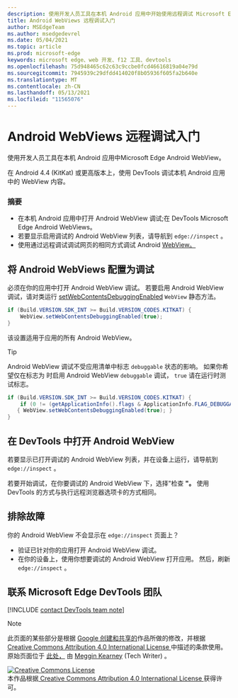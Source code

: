 ```yaml
---
description: 使用开发人员工具在本机 Android 应用中开始使用远程调试 Microsoft Edge WebView。
title: Android WebViews 远程调试入门
author: MSEdgeTeam
ms.author: msedgedevrel
ms.date: 05/04/2021
ms.topic: article
ms.prod: microsoft-edge
keywords: microsoft edge、web 开发、f12 工具、devtools
ms.openlocfilehash: 75d948465c62c63c9ccbe0fcd46616819a04e79d
ms.sourcegitcommit: 7945939c29dfdd414020f8b05936f605fa2b640e
ms.translationtype: MT
ms.contentlocale: zh-CN
ms.lasthandoff: 05/13/2021
ms.locfileid: "11565076"
---
```

<!-- Copyright Meggin Kearney 

   Licensed under the Apache License, Version 2.0 (the "License");
   you may not use this file except in compliance with the License.
   You may obtain a copy of the License at

       http://www.apache.org/licenses/LICENSE-2.0

   Unless required by applicable law or agreed to in writing, software
   distributed under the License is distributed on an "AS IS" BASIS,
   WITHOUT WARRANTIES OR CONDITIONS OF ANY KIND, either express or implied.
   See the License for the specific language governing permissions and
   limitations under the License.  -->  
# <a name="get-started-with-remote-debugging-android-webviews"></a>Android WebViews 远程调试入门  

使用开发人员工具在本机 Android 应用中Microsoft Edge Android WebView。  

在 Android 4.4 \(KitKat\) 或更高版本上，使用 DevTools 调试本机 Android 应用中的 WebView 内容。  

### <a name="summary"></a>摘要  

*   在本机 Android 应用中打开 Android WebView 调试;在 DevTools Microsoft Edge Android WebViews。  
*   若要显示启用调试的 Android WebView 列表，请导航到 `edge://inspect` 。  
*   使用通过远程调试调试网页的相同方式调试 Android [WebView。][RemoteDebuggingGettingStarted]  

## <a name="configure-android-webviews-to-debug"></a>将 Android WebViews 配置为调试  

必须在你的应用中打开 Android WebView 调试。  若要启用 Android WebView 调试，请对类运行 [setWebContentsDebuggingEnabled][AndroidDeveloperWebViewsSetWebContentsDebuggingEnabled] `WebView` 静态方法。  

```java
if (Build.VERSION.SDK_INT >= Build.VERSION_CODES.KITKAT) {
    WebView.setWebContentsDebuggingEnabled(true);
}
```  

该设置适用于应用的所有 Android WebView。  

> [!TIP]
> Android WebView 调试不受应用清单中标志 `debuggable` 状态的影响。  如果你希望仅在标志为 时启用 Android WebView `debuggable` 调试， `true` 请在运行时测试标志。  
> 
> ```java
> if (Build.VERSION.SDK_INT >= Build.VERSION_CODES.KITKAT) {
>     if (0 != (getApplicationInfo().flags & ApplicationInfo.FLAG_DEBUGGABLE))
>    { WebView.setWebContentsDebuggingEnabled(true); }
> }
> ```  

## <a name="open-an-android-webview-in-devtools"></a>在 DevTools 中打开 Android WebView  

若要显示已打开调试的 Android WebView 列表，并在设备上运行，请导航到 `edge://inspect` 。  

若要开始调试，在你要调试的 Android WebView 下，选择"检查 **"。**  使用 DevTools 的方式与执行远程浏览器选项卡的方式相同。  

<!--
:::image type="complex" source=".images/webview-debugging.msft.png" alt-text="Inspecting elements in an Android WebView" lightbox=".images/webview-debugging.msft.png":::
   Inspecting elements in an Android WebView  
:::image-end:::  

The gray graphics listed with the Android WebView represent its size and position relative to the screen of the device.  If your Android WebViews have titles set, the titles are listed as well.  
-->  

## <a name="troubleshoot"></a>排除故障  

你的 Android WebView 不会显示在 `edge://inspect` 页面上？  

*   验证已针对你的应用打开 Android WebView 调试。  
*   在你的设备上，使用你想要调试的 Android WebView 打开应用。  然后，刷新 `edge://inspect` 。  

## <a name="getting-in-touch-with-the-microsoft-edge-devtools-team"></a>联系 Microsoft Edge DevTools 团队  

[!INCLUDE [contact DevTools team note](../includes/contact-devtools-team-note.md)]  

<!-- links -->  

[RemoteDebuggingGettingStarted]: ./index.md "入门远程调试 Android 设备|Microsoft Docs"  

[AndroidDeveloperWebViewsSetWebContentsDebuggingEnabled]: https://developer.android.com/reference/android/webkit/WebView.html#setWebContentsDebuggingEnabled(boolean) "setWebContentsDebuggingEnabled - WebView |Android 开发人员"  

> [!NOTE]
> 此页面的某些部分是根据 [Google 创建和共享的][GoogleSitePolicies]作品所做的修改，并根据[ Creative Commons Attribution 4.0 International License ][CCA4IL]中描述的条款使用。  
> 原始页面位于 [此处，](https://developers.google.com/web/tools/chrome-devtools/remote-debugging/webviews) 由 [Meggin Kearney][MegginKearney] \(Tech Writer\) 。  

[![Creative Commons License][CCby4Image]][CCA4IL]  
本作品根据[ Creative Commons Attribution 4.0 International License ][CCA4IL]获得许可。  

[CCA4IL]: http://creativecommons.org/licenses/by/4.0  
[CCby4Image]: https://i.creativecommons.org/l/by/4.0/88x31.png  
[GoogleSitePolicies]: https://developers.google.com/terms/site-policies  
[KayceBasques]: https://developers.google.com/web/resources/contributors#kayce-basques  
[MegginKearney]: https://developers.google.com/web/resources/contributors#meggin-kearney  
